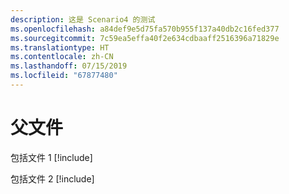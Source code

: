 ```yaml
---
description: 这是 Scenario4 的测试
ms.openlocfilehash: a84def9e5d75fa570b955f137a40db2c16fed377
ms.sourcegitcommit: 7c59ea5effa40f2e634cdbaaff2516396a71829e
ms.translationtype: HT
ms.contentlocale: zh-CN
ms.lasthandoff: 07/15/2019
ms.locfileid: "67877480"
---
```

# <a name="parent-file"></a>父文件

包括文件 1 [!include[](./includes/Scenario4_includeFile1.md)]

包括文件 2 [!include[](./includes/Scenario4_includeFile2.md)]
